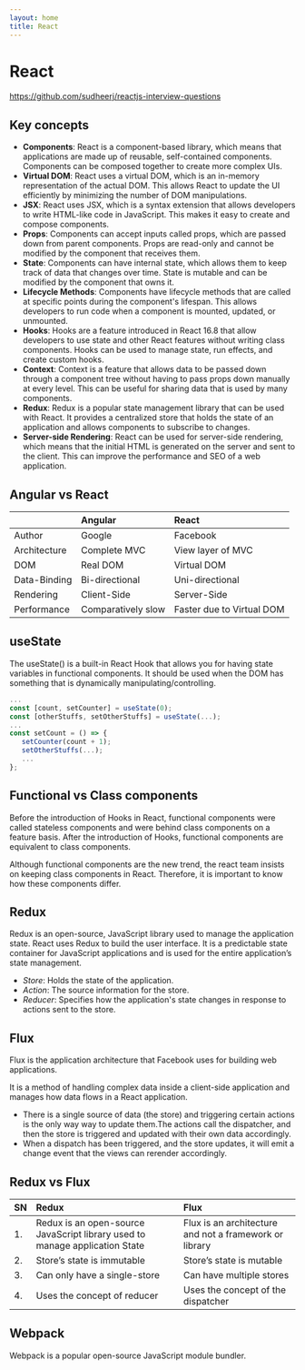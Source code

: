 ```yaml
---
layout: home
title: React
---
```


# React

<https://github.com/sudheerj/reactjs-interview-questions>

## Key concepts

- **Components**: React is a component-based library, which means that applications are made up of reusable, self-contained components. Components can be composed together to create more complex UIs.
- **Virtual DOM**: React uses a virtual DOM, which is an in-memory representation of the actual DOM. This allows React to update the UI efficiently by minimizing the number of DOM manipulations.
- **JSX**: React uses JSX, which is a syntax extension that allows developers to write HTML-like code in JavaScript. This makes it easy to create and compose components.
- **Props**: Components can accept inputs called props, which are passed down from parent components. Props are read-only and cannot be modified by the component that receives them.
- **State**: Components can have internal state, which allows them to keep track of data that changes over time. State is mutable and can be modified by the component that owns it.
- **Lifecycle Methods**: Components have lifecycle methods that are called at specific points during the component's lifespan. This allows developers to run code when a component is mounted, updated, or unmounted.
- **Hooks**: Hooks are a feature introduced in React 16.8 that allow developers to use state and other React features without writing class components. Hooks can be used to manage state, run effects, and create custom hooks.
- **Context**: Context is a feature that allows data to be passed down through a component tree without having to pass props down manually at every level. This can be useful for sharing data that is used by many components.
- **Redux**: Redux is a popular state management library that can be used with React. It provides a centralized store that holds the state of an application and allows components to subscribe to changes.
- **Server-side Rendering**: React can be used for server-side rendering, which means that the initial HTML is generated on the server and sent to the client. This can improve the performance and SEO of a web application.

## Angular vs React

| |**Angular**|**React**|
|:----|:----|:----|
|Author|Google|Facebook|
|Architecture|Complete MVC|View layer of MVC|
|DOM|Real DOM|Virtual DOM|
|Data-Binding|Bi-directional|Uni-directional|
|Rendering|Client-Side|Server-Side|
|Performance|Comparatively slow|Faster due to Virtual DOM|


## useState

The useState() is a built-in React Hook that allows you for having state variables in functional components. It should be used when the DOM has something that is dynamically manipulating/controlling.

```typescript
...
const [count, setCounter] = useState(0);
const [otherStuffs, setOtherStuffs] = useState(...);
...
const setCount = () => {
   setCounter(count + 1);
   setOtherStuffs(...);
   ...
};
```

## Functional vs Class components

Before the introduction of Hooks in React, functional components were called stateless components and were behind class components on a feature basis. After the introduction of Hooks, functional components are equivalent to class components.

Although functional components are the new trend, the react team insists on keeping class components in React. Therefore, it is important to know how these components differ.


## Redux

Redux is an open-source, JavaScript library used to manage the application state. React uses Redux to build the user interface. It is a predictable state container for JavaScript applications and is used for the entire application’s state management.

- *Store*: Holds the state of the application.
- *Action*: The source information for the store.
- *Reducer*: Specifies how the application's state changes in response to actions sent to the store.

## Flux

Flux is the application architecture that Facebook uses for building web applications.

It is a method of handling complex data inside a client-side application and manages how data flows in a React application.

- There is a single source of data (the store) and triggering certain actions is the only way way to update them.The actions call the dispatcher, and then the store is triggered and updated with their own data accordingly.
- When a dispatch has been triggered, and the store updates, it will emit a change event that the views can rerender accordingly.

## Redux vs Flux

|**SN**|**Redux**|**Flux**|
|:----|:----|:----|
|1.|Redux is an open-source JavaScript library used to manage application State|Flux is an architecture and not a framework or library|
|2.|Store’s state is immutable|Store’s state is mutable|
|3.|Can only have a single-store|Can have multiple stores|
|4.|Uses the concept of reducer|Uses the concept of the dispatcher|

## Webpack

Webpack is a popular open-source JavaScript module bundler.
